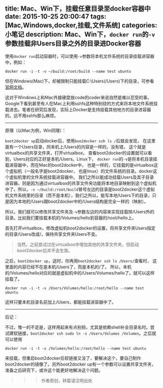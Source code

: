 title: Mac、Win下，挂载任意目录至docker容器中
date: 2015-10-25 20:00:47
tags: [Mac,Windows,docker,挂载,文件系统]
categories: 小笔记
description: Mac、Win下，`docker run`的`-v`参数挂载非Users目录之外的目录进Docker容器
---

使用`docker run`启动容器时，可以使用`-v`参数将本机文件系统的目录挂载进容器中，例如：
``` shell
docker run -i -t -v ~/build:/root/build --name test ubuntu
```
但在Windows(Mac)下，却被限制只能挂载C:\Users(/Users)下的目录，可参看[官网文档](http://docs.docker.com/userguide/dockervolumes/)。

这对于Windows上和Mac外接硬盘放code的coder来说自然是难以忍受的事。Google下看到甚至有人在Mac上利用sshfs这种特别绕的方式来将本地文件系统挂载进去。笔者在研究后发现，实际上Docker是支持挂载其他地方的目录进容器的。远不用sshfs那么麻烦。

---
原理（以Mac为例，Win同理）：

`boot2docker up`启动docker后，使用`boo2docker ssh ls /`后就会发现，
在这里面有一个Users目录，同本机上/Users的内容是一样的，没有错，
这个就是virtualbox的共享文件夹，打开virtualbox，
查看boot2docker的设置就可以看到，Users对应的正好是本机/Users。Linux下，
`docker run`的`-v`是将本机目录挂载进容器中，而在Mac的boot2docker中，
也是一样的，它挂载的是virtualbox这个虚拟机（一般名字是boot2docker，
也是linux）的文件系统的目录。docker这个虚拟机里的文件系统挂载进容器中。
我们之所以能成功挂载Users及其子目录进容器，则是因为通过virtualbox的共享文件夹功能将本地目录映射到这个虚拟机中了。所以，`-v ~/build:/root/build`冒号左边的目录是boot2docker这个虚拟机文件系统里的目录（而不是本机），我们之所以，能写本地/Users下的目录，只是因为本地的/Users跟boot2docker中的/Users结构是完全一样的（映射）。

所以，我们就可以修改共享文件夹及`-v`参数左边的内容来实现挂载除/Users外的目录。比如我们要挂载本机的/Volumes/hello到容器的/root/hello上。

首先打开virtualbox，修改虚拟机boot2docker的设置，将共享文件夹Users指定的目录/Users改成/，保持共享文件夹Users不变。
> 当然，之前尝试过在virtualbox中增加其他的共享文件夹，但启动boot2docker后并不会生效。

之后，`boot2docker up`，这时，你再用`boot2docker ssh ls /Users/`查看时，
这里面的内容已经不在是本机/Users了，而是本机的/了。
所以，本机的/Volumes/hello对应的就是虚拟机中的/Users/Volumes/hello了。就可以这样挂载了。
``` shell
docker run -i -t -v /Users/Volumes/hello:/root/hello --name test ubuntu
```

这样只要本机目录名前加上/Users，都能挂载进容器中了。

---
后记：

不过，惟一的不足是，这样用起来有点别扭，尤其是依赖shell补全目录名时。尝试建软链接，`boot2docker ssh sudo ln -s /Users/Volumes /Volumes`。之后就可以使用
``` shell
docker run -i -t -v /Volumes/hello:/root/hello --name test ubuntu
```
来挂载，但重启boot2docker后软链接又没了，要解决这个，要自己制作boot2docker的镜像了。另外boot2docker up有一个参数可以设置共享文件夹，准备之后研究下，或许这个能更好地解决这个问题。


>>> 作者原创，转载请注明出处
